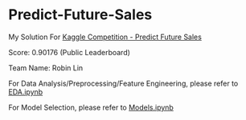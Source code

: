 # Predict-Future-Sales
My Solution For [Kaggle Competition - Predict Future Sales](https://www.kaggle.com/c/competitive-data-science-predict-future-sales)


Score: 0.90176 (Public Leaderboard)

Team Name: Robin Lin

For Data Analysis/Preprocessing/Feature Engineering, please refer to [EDA.ipynb](https://nbviewer.jupyter.org/github/Jadezzz/Predict-Future-Sales/blob/master/EDA.ipynb)

For Model Selection, please refer to [Models.ipynb](https://nbviewer.jupyter.org/github/Jadezzz/Predict-Future-Sales/blob/master/Models.ipynb)
